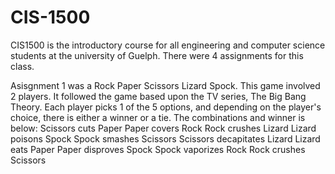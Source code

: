 # CIS-1500

CIS1500 is the introductory course for all engineering and computer science students at the university of Guelph. There were 4 assignments for this class.

Asisgnment 1 was a Rock Paper Scissors Lizard Spock. This game involved 2 players. It followed the game based upon the TV series, The Big Bang Theory. Each player picks 1 of the 5 options, and depending on the player's choice, there is either a winner or a tie. The combinations and winner is below:
Scissors cuts Paper
Paper covers Rock
Rock crushes Lizard
Lizard poisons Spock
Spock smashes Scissors
Scissors decapitates Lizard
Lizard eats Paper
Paper disproves Spock
Spock vaporizes Rock
Rock crushes Scissors



